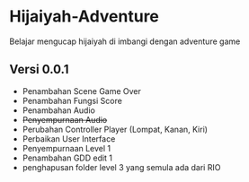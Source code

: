 # Hijaiyah-Adventure
Belajar mengucap hijaiyah  di imbangi dengan adventure game

## Versi 0.0.1
- Penambahan Scene Game Over
- Penambahan Fungsi Score
- Penambahan Audio
- ~~Penyempurnaan Audio~~
- Perubahan Controller Player (Lompat, Kanan, Kiri)
- Perbaikan User Interface
- Penyempurnaan Level 1
- Penambahan GDD edit 1
- penghapusan folder level 3 yang semula ada dari RIO
